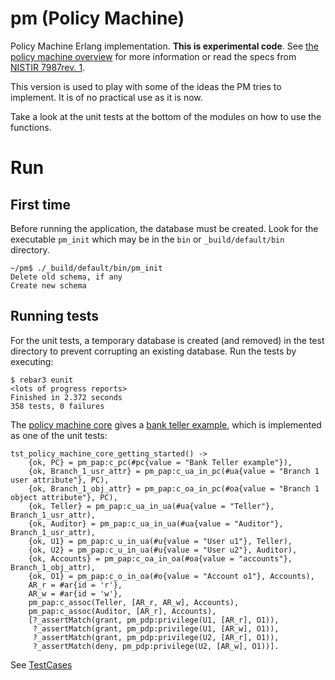 # pm (Policy Machine)

Policy Machine Erlang implementation. **This is experimental code**. See [the policy machine
overview](http://csrc.nist.gov/pm/) for more information or read the
specs from [NISTIR 7987rev. 1](http://nvlpubs.nist.gov/nistpubs/ir/2015/NIST.IR.7987r1.pdf).

This version is used to play with some of the ideas the PM tries to
implement. It is of no practical use as it is now.

Take a look at the unit tests at the bottom of the modules on how to
use the functions.

# Run

## First time

Before running the application, the database must be created. Look for
the executable `pm_init` which may be in the `bin` or
`_build/default/bin` directory.

```
~/pm$ ./_build/default/bin/pm_init 
Delete old schema, if any
Create new schema
```

## Running tests

For the unit tests, a temporary database is created (and removed) in
the test directory to prevent corrupting an existing database. Run the
tests by executing:

```
$ rebar3 eunit
<lots of progress reports>
Finished in 2.372 seconds
358 tests, 0 failures
```

The [policy machine core](https://pm-master.github.io/pm-master/policy-machine-core/)
gives a [bank teller example](https://pm-master.github.io/pm-master/policy-machine-core/#bank-teller), which is implemented as one of the unit tests:

```
tst_policy_machine_core_getting_started() ->
    {ok, PC} = pm_pap:c_pc(#pc{value = "Bank Teller example"}),
    {ok, Branch_1_usr_attr} = pm_pap:c_ua_in_pc(#ua{value = "Branch 1 user attribute"}, PC),
    {ok, Branch_1_obj_attr} = pm_pap:c_oa_in_pc(#oa{value = "Branch 1 object attribute"}, PC),
    {ok, Teller} = pm_pap:c_ua_in_ua(#ua{value = "Teller"}, Branch_1_usr_attr),
    {ok, Auditor} = pm_pap:c_ua_in_ua(#ua{value = "Auditor"}, Branch_1_usr_attr),
    {ok, U1} = pm_pap:c_u_in_ua(#u{value = "User u1"}, Teller),
    {ok, U2} = pm_pap:c_u_in_ua(#u{value = "User u2"}, Auditor),
    {ok, Accounts} = pm_pap:c_oa_in_oa(#oa{value = "accounts"}, Branch_1_obj_attr),
    {ok, O1} = pm_pap:c_o_in_oa(#o{value = "Account o1"}, Accounts),
    AR_r = #ar{id = 'r'},
    AR_w = #ar{id = 'w'},
    pm_pap:c_assoc(Teller, [AR_r, AR_w], Accounts),
    pm_pap:c_assoc(Auditor, [AR_r], Accounts),
    [?_assertMatch(grant, pm_pdp:privilege(U1, [AR_r], O1)),
     ?_assertMatch(grant, pm_pdp:privilege(U1, [AR_w], O1)),
     ?_assertMatch(grant, pm_pdp:privilege(U2, [AR_r], O1)),
     ?_assertMatch(deny, pm_pdp:privilege(U2, [AR_w], O1))].
```

See [TestCases](https://github.com/PM-Master/policy-machine-core/blob/master/src/test/java/gov/nist/csd/pm/pdp/audit/TestCases.java)
